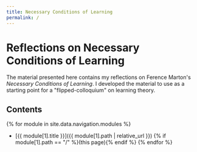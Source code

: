 ```yaml
---
title: Necessary Conditions of Learning
permalink: /
---
```

# Reflections on Necessary Conditions of Learning

The material presented here contains my reflections on Ference Marton's 
*Necessary Conditions of Learning*. I developed the material to use as a 
starting point for a "flipped-colloquium" on learning theory.


## Contents

{% for module in site.data.navigation.modules %}
  - [{{ module[1].title }}]({{ module[1].path | relative_url }}) {% if module[1].path == "/" %}(this page){% endif %}
{% endfor %}


